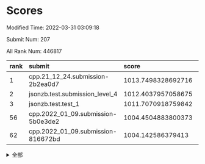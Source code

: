 # Scores

Modified Time: 2022-03-31 03:09:18

Submit Num: 207

All Rank Num: 446817

| rank |               submit               |       score        |       sigma        | pk_num |
| :--- | :--------------------------------- | :----------------- | :----------------- | :----- |
| 1    | cpp.21_12_24.submission-2b2ea0d7   | 1013.7498328692716 | 0.8180513557446423 | 8634   |
| 2    | jsonzb.test.submission_level_4     | 1012.4037957058675 | 0.83807474090347   | 8637   |
| 3    | jsonzb.test.test_1                 | 1011.7070918759842 | 0.7782837798871995 | 8637   |
| 56   | cpp.2022_01_09.submission-5b0e3de2 | 1004.4504883800373 | 0.7363225074423773 | 8635   |
| 62   | cpp.2022_01_09.submission-816672bd | 1004.142586379413  | 0.7061406660718836 | 8633   |


<details>
<summary>全部</summary>

| rank |                 submit                 |       score        |       sigma        | pk_num |
| :--- | :------------------------------------- | :----------------- | :----------------- | :----- |
| 1    | cpp.21_12_24.submission-2b2ea0d7       | 1013.7498328692716 | 0.8180513557446423 | 8634   |
| 2    | jsonzb.test.submission_level_4         | 1012.4037957058675 | 0.83807474090347   | 8637   |
| 3    | jsonzb.test.test_1                     | 1011.7070918759842 | 0.7782837798871995 | 8637   |
| 4    | gobigger.level_3.submission_level_3_33 | 1011.5061063153097 | 0.7674601906713064 | 8633   |
| 5    | gobigger.level_3.submission_level_3_40 | 1011.4196036765708 | 0.7656041461456172 | 8633   |
| 6    | gobigger.level_3.submission_level_3_5  | 1011.3302969143541 | 0.7630496540745862 | 8633   |
| 7    | gobigger.level_3.submission_level_3_23 | 1011.3161711700757 | 0.7672453653953336 | 8641   |
| 8    | gobigger.level_3.submission_level_3_3  | 1011.3036946379364 | 0.7724655073711085 | 8637   |
| 9    | gobigger.level_3.submission_level_3_39 | 1010.9276240858353 | 0.7581145605860641 | 8635   |
| 10   | gobigger.level_3.submission_level_3_11 | 1010.911438977997  | 0.767499828238892  | 8636   |
| 11   | gobigger.level_3.submission_level_3_0  | 1010.8958753056667 | 0.7622885126573055 | 8639   |
| 12   | gobigger.level_3.submission_level_3_17 | 1010.681598147142  | 0.7760942705739553 | 8633   |
| 13   | gobigger.level_3.submission_level_3_4  | 1010.6427593183431 | 0.7517247373792694 | 8637   |
| 14   | gobigger.level_3.submission_level_3_9  | 1010.5842705442415 | 0.7599442117426025 | 8635   |
| 15   | gobigger.level_3.submission_level_3_27 | 1010.543993222683  | 0.7503165348121922 | 8636   |
| 16   | gobigger.level_3.submission_level_3_31 | 1010.4500444372652 | 0.7839907567594128 | 8635   |
| 17   | gobigger.level_3.submission_level_3_19 | 1010.4497761968761 | 0.76480300174295   | 8640   |
| 18   | gobigger.level_3.submission_level_3_26 | 1010.4218451371148 | 0.7435050776972469 | 8637   |
| 19   | gobigger.level_3.submission_level_3_15 | 1010.3934167472331 | 0.7742503707024501 | 8634   |
| 20   | gobigger.level_3.submission_level_3_41 | 1010.3856039958316 | 0.7760041937098435 | 8632   |
| 21   | gobigger.level_3.submission_level_3_47 | 1010.3381264019083 | 0.7664377039616797 | 8636   |
| 22   | gobigger.level_3.submission_level_3_21 | 1010.3066221880589 | 0.7471453987421036 | 8629   |
| 23   | gobigger.level_3.submission_level_3_25 | 1010.2683212207443 | 0.7585317229286302 | 8627   |
| 24   | gobigger.level_3.submission_level_3_48 | 1010.2481565128955 | 0.7356224413897768 | 8633   |
| 25   | gobigger.level_3.submission_level_3_43 | 1010.0868497989252 | 0.7663542744153856 | 8633   |
| 26   | gobigger.level_3.submission_level_3_34 | 1010.038296142621  | 0.7512073683473354 | 8638   |
| 27   | gobigger.level_3.submission_level_3_2  | 1010.0056954772917 | 0.7584913956896352 | 8631   |
| 28   | gobigger.level_3.submission_level_3_37 | 1009.969501304137  | 0.7616600208828571 | 8637   |
| 29   | gobigger.level_3.submission_level_3_18 | 1009.9559524541861 | 0.7594325567791137 | 8638   |
| 30   | gobigger.level_3.submission_level_3_44 | 1009.947898315835  | 0.7679945135067849 | 8633   |
| 31   | gobigger.level_3.submission_level_3_45 | 1009.922919116291  | 0.7542356076624406 | 8635   |
| 32   | gobigger.level_3.submission_level_3_29 | 1009.9185291531342 | 0.7651416680578286 | 8631   |
| 33   | gobigger.level_3.submission_level_3_46 | 1009.9051761769156 | 0.7558859383945276 | 8642   |
| 34   | gobigger.level_3.submission_level_3_22 | 1009.7860138532228 | 0.7571613208572454 | 8632   |
| 35   | gobigger.level_3.submission_level_3_24 | 1009.7292877166715 | 0.7481427070083552 | 8630   |
| 36   | gobigger.level_3.submission_level_3_49 | 1009.7275478619317 | 0.7557207029222498 | 8630   |
| 37   | gobigger.level_3.submission_level_3_12 | 1009.7052884619383 | 0.762824564056494  | 8636   |
| 38   | gobigger.level_3.submission_level_3_6  | 1009.6596817326573 | 0.7368917247245    | 8632   |
| 39   | gobigger.level_3.submission_level_3_13 | 1009.601203289338  | 0.7631516759796768 | 8637   |
| 40   | gobigger.level_3.submission_level_3_14 | 1009.4934968638486 | 0.7640159313092334 | 8639   |
| 41   | gobigger.level_3.submission_level_3_16 | 1009.4691994903663 | 0.7515942607462905 | 8633   |
| 42   | gobigger.level_3.submission_level_3_32 | 1009.4138306801534 | 0.7507349735225516 | 8636   |
| 43   | gobigger.level_3.submission_level_3_20 | 1009.3774814421914 | 0.7521017299036448 | 8636   |
| 44   | gobigger.level_3.submission_level_3_30 | 1009.3313933585281 | 0.73834104360678   | 8637   |
| 45   | gobigger.level_3.submission_level_3_35 | 1009.2987848207677 | 0.7537154338623524 | 8630   |
| 46   | gobigger.level_3.submission_level_3_10 | 1009.258275727174  | 0.7412180366159443 | 8635   |
| 47   | gobigger.level_3.submission_level_3_28 | 1009.1311588587017 | 0.7620979231117433 | 8633   |
| 48   | gobigger.level_3.submission_level_3_38 | 1008.9956046602084 | 0.7498480078801791 | 8632   |
| 49   | gobigger.level_3.submission_level_3_8  | 1008.9546118958541 | 0.7324559197796775 | 8631   |
| 50   | gobigger.level_3.submission_level_3_7  | 1008.8885618551919 | 0.7691863496222033 | 8633   |
| 51   | gobigger.level_3.submission_level_3_1  | 1008.6902723606609 | 0.7466126090795668 | 8636   |
| 52   | gobigger.level_3.submission_level_3_36 | 1008.6523874524823 | 0.7506053845870105 | 8636   |
| 53   | gobigger.level_3.submission_level_3_42 | 1007.7545341180411 | 0.7423627126567701 | 8632   |
| 54   | gobigger.level_1.submission_level_1_43 | 1004.7943229584232 | 0.7144930010613241 | 8641   |
| 55   | gobigger.level_1.submission_level_1_19 | 1004.5981658985901 | 0.7131924429253924 | 8628   |
| 56   | cpp.2022_01_09.submission-5b0e3de2     | 1004.4504883800373 | 0.7363225074423773 | 8635   |
| 57   | gobigger.level_1.submission_level_1_27 | 1004.4286432142927 | 0.7144217608007268 | 8632   |
| 58   | gobigger.level_1.submission_level_1_9  | 1004.3174070059986 | 0.7199974201166724 | 8630   |
| 59   | gobigger.level_1.submission_level_1_20 | 1004.3169685551843 | 0.7085410612549701 | 8631   |
| 60   | gobigger.level_1.submission_level_1_41 | 1004.1997096796204 | 0.7202592803755214 | 8635   |
| 61   | gobigger.level_1.submission_level_1_39 | 1004.1940235447424 | 0.722579569740975  | 8633   |
| 62   | cpp.2022_01_09.submission-816672bd     | 1004.142586379413  | 0.7061406660718836 | 8633   |
| 63   | gobigger.level_1.submission_level_1_36 | 1003.9932148490258 | 0.7133575532308862 | 8640   |
| 64   | gobigger.level_1.submission_level_1_5  | 1003.965961096843  | 0.7281137035897763 | 8633   |
| 65   | gobigger.level_1.submission_level_1_37 | 1003.9583311232997 | 0.7166499838897513 | 8636   |
| 66   | gobigger.level_1.submission_level_1_11 | 1003.8924789146893 | 0.7223043658133766 | 8633   |
| 67   | gobigger.level_1.submission_level_1_0  | 1003.8741063100816 | 0.7075973639000969 | 8638   |
| 68   | gobigger.level_1.submission_level_1_17 | 1003.8435845513005 | 0.7258412687269804 | 8637   |
| 69   | gobigger.level_1.submission_level_1_15 | 1003.7694191148782 | 0.7235513140194803 | 8636   |
| 70   | gobigger.level_1.submission_level_1_48 | 1003.7627570208116 | 0.7166988060345945 | 8635   |
| 71   | gobigger.level_1.submission_level_1_12 | 1003.6975272747973 | 0.7202753319663417 | 8634   |
| 72   | gobigger.level_1.submission_level_1_31 | 1003.6511031465011 | 0.7095783182328818 | 8634   |
| 73   | gobigger.level_1.submission_level_1_30 | 1003.6458782524419 | 0.7223243290782366 | 8638   |
| 74   | gobigger.level_1.submission_level_1_4  | 1003.6053750020675 | 0.7190441794998612 | 8632   |
| 75   | gobigger.level_1.submission_level_1_29 | 1003.5723752980538 | 0.7322278356520466 | 8636   |
| 76   | gobigger.level_1.submission_level_1_42 | 1003.5337093473964 | 0.7197165068822196 | 8634   |
| 77   | gobigger.level_1.submission_level_1_49 | 1003.4817099763438 | 0.7177172491896415 | 8641   |
| 78   | gobigger.level_1.submission_level_1_44 | 1003.4743835906843 | 0.713403925717991  | 8626   |
| 79   | gobigger.level_1.submission_level_1_8  | 1003.4190733706386 | 0.7157516689103728 | 8637   |
| 80   | gobigger.level_1.submission_level_1_16 | 1003.4024813166129 | 0.7079585970445275 | 8635   |
| 81   | gobigger.level_1.submission_level_1_2  | 1003.3607943096195 | 0.7124869454684011 | 8633   |
| 82   | gobigger.level_1.submission_level_1_47 | 1003.3167064662681 | 0.7118865415157287 | 8630   |
| 83   | gobigger.level_1.submission_level_1_7  | 1003.2491150275905 | 0.7151903910235142 | 8631   |
| 84   | gobigger.level_1.submission_level_1_14 | 1003.2370646830825 | 0.7217106080982543 | 8636   |
| 85   | gobigger.level_1.submission_level_1_18 | 1003.2236807530248 | 0.7128348696191952 | 8640   |
| 86   | gobigger.level_1.submission_level_1_1  | 1003.1948438003297 | 0.7155959164654636 | 8631   |
| 87   | gobigger.level_1.submission_level_1_33 | 1003.167292139743  | 0.7241930702432523 | 8635   |
| 88   | gobigger.level_1.submission_level_1_10 | 1003.1090726408419 | 0.7171339984269882 | 8630   |
| 89   | gobigger.level_1.submission_level_1_35 | 1002.9996167303872 | 0.7149426832365353 | 8635   |
| 90   | gobigger.level_1.submission_level_1_40 | 1002.9931444815365 | 0.7231411870460622 | 8635   |
| 91   | gobigger.level_1.submission_level_1_25 | 1002.952306683841  | 0.7031066122214481 | 8634   |
| 92   | gobigger.level_1.submission_level_1_13 | 1002.92159245999   | 0.7120482453026847 | 8632   |
| 93   | gobigger.level_1.submission_level_1_34 | 1002.8856010034086 | 0.7170092128871562 | 8630   |
| 94   | gobigger.level_1.submission_level_1_23 | 1002.8827355825949 | 0.7260420855629165 | 8631   |
| 95   | gobigger.level_1.submission_level_1_28 | 1002.8813337068558 | 0.7231450412756056 | 8636   |
| 96   | gobigger.level_1.submission_level_1_26 | 1002.8164764415911 | 0.7117709822302183 | 8639   |
| 97   | gobigger.level_1.submission_level_1_24 | 1002.8124963175595 | 0.7189092147359192 | 8637   |
| 98   | gobigger.level_1.submission_level_1_32 | 1002.8040722017262 | 0.7173310968814234 | 8631   |
| 99   | gobigger.level_1.submission_level_1_3  | 1002.7571326650856 | 0.7173182568539859 | 8633   |
| 100  | gobigger.level_1.submission_level_1_38 | 1002.5452758475292 | 0.7146607770837491 | 8630   |
| 101  | gobigger.level_1.submission_level_1_6  | 1002.3981371502421 | 0.7119889113806482 | 8636   |
| 102  | gobigger.level_1.submission_level_1_22 | 1002.3611938798481 | 0.7163151477242676 | 8634   |
| 103  | gobigger.level_1.submission_level_1_46 | 1002.344073123815  | 0.7218680344417311 | 8631   |
| 104  | gobigger.level_1.submission_level_1_21 | 1002.0836095303492 | 0.7025086034225103 | 8629   |
| 105  | gobigger.level_1.submission_level_1_45 | 1001.651338073371  | 0.7167676393355553 | 8631   |
| 106  | gobigger.random.submission_random_12   | 997.5066534569893  | 0.7052512035955396 | 8633   |
| 107  | gobigger.random.submission_random_3    | 997.0980033218335  | 0.7182946834937014 | 8638   |
| 108  | gobigger.random.submission_random_49   | 996.9720191768118  | 0.7008373242537473 | 8633   |
| 109  | gobigger.random.submission_random_41   | 996.9587630261369  | 0.694507097848785  | 8634   |
| 110  | gobigger.random.submission_random_40   | 996.8135702697116  | 0.723708988890343  | 8626   |
| 111  | gobigger.random.submission_random_4    | 996.7862747418069  | 0.711209735661808  | 8629   |
| 112  | gobigger.random.submission_random_10   | 996.6978214344043  | 0.7054251498101908 | 8637   |
| 113  | gobigger.random.submission_random_34   | 996.6908333472873  | 0.700250036286746  | 8635   |
| 114  | gobigger.random.submission_random_1    | 996.6442610791418  | 0.733269529870897  | 8633   |
| 115  | gobigger.random.submission_random_22   | 996.5568192892456  | 0.7060883770108887 | 8632   |
| 116  | gobigger.random.submission_random_18   | 996.4708903804426  | 0.7117038977467628 | 8639   |
| 117  | gobigger.random.submission_random_7    | 996.3700495424057  | 0.7031662342733993 | 8637   |
| 118  | gobigger.random.submission_random_30   | 996.3418406099116  | 0.7317617586413404 | 8630   |
| 119  | gobigger.random.submission_random_44   | 996.3243142354687  | 0.722770282429457  | 8634   |
| 120  | gobigger.random.submission_random_9    | 996.3226387029366  | 0.7283023518613085 | 8635   |
| 121  | gobigger.random.submission_random_15   | 996.2886905454862  | 0.7285008340319336 | 8635   |
| 122  | gobigger.random.submission_random_2    | 996.229292195764   | 0.7100627736039107 | 8637   |
| 123  | gobigger.random.submission_random_24   | 996.1223363633526  | 0.7251150395532409 | 8631   |
| 124  | gobigger.random.submission_random_35   | 996.1012318601584  | 0.7094188011600908 | 8639   |
| 125  | gobigger.random.submission_random_14   | 996.0476650022672  | 0.7099227498759598 | 8632   |
| 126  | gobigger.random.submission_random_32   | 996.025003718631   | 0.7010617482742583 | 8635   |
| 127  | gobigger.random.submission_random_31   | 996.0051656695379  | 0.7117930169603489 | 8633   |
| 128  | gobigger.random.submission_random_42   | 995.9859029436836  | 0.7042139197639122 | 8638   |
| 129  | gobigger.random.submission_random_45   | 995.9186375041631  | 0.7038213900060784 | 8631   |
| 130  | gobigger.random.submission_random_23   | 995.9086109470396  | 0.7152130555437186 | 8637   |
| 131  | gobigger.random.submission_random_19   | 995.8752985661501  | 0.7050865266573517 | 8638   |
| 132  | gobigger.random.submission_random_29   | 995.85212966324    | 0.6943289073560702 | 8633   |
| 133  | gobigger.random.submission_random_25   | 995.8204259853377  | 0.7158558803266297 | 8634   |
| 134  | gobigger.random.submission_random_20   | 995.763745549088   | 0.7110556261465847 | 8637   |
| 135  | gobigger.random.submission_random_39   | 995.7588967197285  | 0.7241059775624943 | 8634   |
| 136  | gobigger.random.submission_random_13   | 995.7113675387038  | 0.7018408913424369 | 8635   |
| 137  | gobigger.random.submission_random_43   | 995.6455418311375  | 0.7085469108347099 | 8627   |
| 138  | gobigger.random.submission_random_37   | 995.6246287159547  | 0.7152206680824331 | 8632   |
| 139  | gobigger.random.submission_random_11   | 995.5589995452284  | 0.7125533153465591 | 8638   |
| 140  | gobigger.random.submission_random_8    | 995.5223639189129  | 0.7362039762015243 | 8636   |
| 141  | gobigger.random.submission_random_47   | 995.5194346108725  | 0.7256288729008646 | 8636   |
| 142  | gobigger.random.submission_random_48   | 995.5178570830986  | 0.696805691737948  | 8635   |
| 143  | gobigger.random.submission_random_33   | 995.5064786594091  | 0.7038985919877417 | 8634   |
| 144  | gobigger.random.submission_random_46   | 995.4796064025893  | 0.7116979359717878 | 8634   |
| 145  | gobigger.random.submission_random_16   | 995.3602471667335  | 0.7022526981138902 | 8636   |
| 146  | gobigger.random.submission_random_28   | 995.3459286016437  | 0.7086681737205851 | 8636   |
| 147  | gobigger.random.submission_random_38   | 995.2908571899264  | 0.7232290208517514 | 8635   |
| 148  | gobigger.random.submission_random_5    | 995.1691660431665  | 0.7257352191281246 | 8639   |
| 149  | gobigger.random.submission_random_0    | 995.1666056195534  | 0.7118830895565332 | 8636   |
| 150  | gobigger.random.submission_random_6    | 995.1075108045036  | 0.7229892841957021 | 8638   |
| 151  | gobigger.random.submission_random_26   | 995.0446507852116  | 0.7112615200143146 | 8636   |
| 152  | gobigger.random.submission_random_27   | 994.4404101063426  | 0.7074207796839309 | 8635   |
| 153  | gobigger.random.submission_random_36   | 994.3045164275381  | 0.7024746280330306 | 8636   |
| 154  | gobigger.random.submission_random_17   | 994.2844433093486  | 0.7271591042219012 | 8631   |
| 155  | gobigger.level_2.submission_level_2_30 | 994.0540139790402  | 0.7371879742379406 | 8635   |
| 156  | gobigger.random.submission_random_21   | 994.0427912710289  | 0.7170679921300323 | 8628   |
| 157  | gobigger.level_2.submission_level_2_47 | 993.9186879821855  | 0.7252439192615963 | 8636   |
| 158  | gobigger.level_2.submission_level_2_24 | 993.66367317936    | 0.7314420172034238 | 8634   |
| 159  | gobigger.level_2.submission_level_2_6  | 993.5087620702243  | 0.743031098976191  | 8630   |
| 160  | gobigger.level_2.submission_level_2_23 | 993.3314861502241  | 0.7320474895274793 | 8629   |
| 161  | gobigger.level_2.submission_level_2_1  | 993.2930257416826  | 0.7198345069780019 | 8636   |
| 162  | gobigger.level_2.submission_level_2_39 | 993.1066513598419  | 0.7386550828838698 | 8632   |
| 163  | gobigger.level_2.submission_level_2_19 | 993.0918950018386  | 0.7477848480352896 | 8637   |
| 164  | gobigger.level_2.submission_level_2_42 | 993.0236298312673  | 0.7403428112004103 | 8636   |
| 165  | gobigger.level_2.submission_level_2_31 | 992.9162880014105  | 0.7389639202886222 | 8634   |
| 166  | gobigger.level_2.submission_level_2_9  | 992.8838770379201  | 0.7457334525782346 | 8630   |
| 167  | gobigger.level_2.submission_level_2_18 | 992.8607028367265  | 0.7509568632187399 | 8631   |
| 168  | gobigger.level_2.submission_level_2_14 | 992.8594570567599  | 0.7309486593803789 | 8634   |
| 169  | gobigger.level_2.submission_level_2_28 | 992.8181345511523  | 0.7483148881738876 | 8635   |
| 170  | gobigger.level_2.submission_level_2_4  | 992.7585489012754  | 0.735176318123003  | 8633   |
| 171  | gobigger.level_2.submission_level_2_34 | 992.7493267699602  | 0.7309852282767441 | 8631   |
| 172  | gobigger.level_2.submission_level_2_46 | 992.7125529524485  | 0.749029165099886  | 8641   |
| 173  | gobigger.level_2.submission_level_2_38 | 992.7077538764723  | 0.7266270637243759 | 8637   |
| 174  | gobigger.level_2.submission_level_2_45 | 992.5408061853142  | 0.724176279777841  | 8633   |
| 175  | gobigger.level_2.submission_level_2_43 | 992.4104701715628  | 0.7541067026567978 | 8637   |
| 176  | gobigger.level_2.submission_level_2_21 | 992.3575715931172  | 0.7409392317208813 | 8633   |
| 177  | gobigger.level_2.submission_level_2_35 | 992.3494788339565  | 0.7566422564655428 | 8638   |
| 178  | gobigger.level_2.submission_level_2_41 | 992.3312506323891  | 0.7405800359040936 | 8638   |
| 179  | gobigger.level_2.submission_level_2_13 | 992.2828148990632  | 0.7641102734500265 | 8636   |
| 180  | gobigger.level_2.submission_level_2_44 | 992.2796324410417  | 0.7307815323269379 | 8630   |
| 181  | gobigger.level_2.submission_level_2_5  | 992.2484593489191  | 0.7697839721637456 | 8632   |
| 182  | gobigger.level_2.submission_level_2_33 | 992.1710411391755  | 0.7369606016901878 | 8634   |
| 183  | gobigger.level_2.submission_level_2_8  | 992.0282065482728  | 0.7521689269244587 | 8635   |
| 184  | gobigger.level_2.submission_level_2_29 | 992.0101435621614  | 0.7538784950001248 | 8634   |
| 185  | gobigger.level_2.submission_level_2_20 | 992.0043240030698  | 0.7580828848393271 | 8633   |
| 186  | gobigger.level_2.submission_level_2_32 | 992.0038914164745  | 0.7619395959992108 | 8636   |
| 187  | gobigger.level_2.submission_level_2_2  | 991.9197465891226  | 0.7566207960009954 | 8632   |
| 188  | gobigger.level_2.submission_level_2_3  | 991.8497682981316  | 0.734075709335175  | 8637   |
| 189  | gobigger.level_2.submission_level_2_7  | 991.7728511967085  | 0.7528441880742536 | 8635   |
| 190  | gobigger.level_2.submission_level_2_11 | 991.7568633478353  | 0.7616353384167727 | 8636   |
| 191  | gobigger.level_2.submission_level_2_37 | 991.6767004355955  | 0.7475553896181778 | 8636   |
| 192  | gobigger.level_2.submission_level_2_22 | 991.6024189050144  | 0.7519774414307798 | 8630   |
| 193  | gobigger.level_2.submission_level_2_12 | 991.5576630210704  | 0.7498355436638041 | 8624   |
| 194  | gobigger.level_2.submission_level_2_36 | 991.5575549704893  | 0.7691392072496634 | 8633   |
| 195  | gobigger.level_2.submission_level_2_16 | 991.541634341789   | 0.740204219360063  | 8627   |
| 196  | gobigger.level_2.submission_level_2_40 | 991.5350412639397  | 0.7463452065361496 | 8635   |
| 197  | gobigger.level_2.submission_level_2_0  | 991.4417595703605  | 0.7503743409035862 | 8630   |
| 198  | gobigger.level_2.submission_level_2_48 | 991.3207218984176  | 0.7539161351170084 | 8636   |
| 199  | gobigger.level_2.submission_level_2_17 | 991.2792969890527  | 0.750905011043603  | 8633   |
| 200  | gobigger.level_2.submission_level_2_15 | 991.2648690273434  | 0.7695054410540529 | 8637   |
| 201  | gobigger.level_2.submission_level_2_25 | 991.110616344793   | 0.732344253913088  | 8636   |
| 202  | gobigger.level_2.submission_level_2_10 | 990.8412859117733  | 0.7496748252422493 | 8628   |
| 203  | gobigger.level_2.submission_level_2_49 | 990.5397106398042  | 0.7569600467811097 | 8633   |
| 204  | gobigger.level_2.submission_level_2_26 | 990.4329717349073  | 0.7733909330865792 | 8636   |
| 205  | gobigger.level_2.submission_level_2_27 | 990.3700814764575  | 0.7596410138969636 | 8634   |
| 206  | gobigger.none.submission_none_0        | 979.318253808363   | 1.2424751470772513 | 8632   |
| 207  | gobigger.none.submission_none_1        | 976.2913183341393  | 1.4473681891366734 | 8633   |

</details>